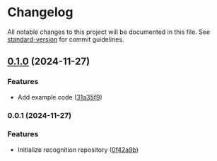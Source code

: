 # Changelog

All notable changes to this project will be documented in this file. See [standard-version](https://github.com/conventional-changelog/standard-version) for commit guidelines.

## [0.1.0](https://github.com/jawi-ocr/recognition/compare/v0.0.1...v0.1.0) (2024-11-27)


### Features

* Add example code ([31a35f9](https://github.com/jawi-ocr/recognition/commit/31a35f9758cf0fbc592617cf32f96bdc87670748))

### 0.0.1 (2024-11-27)


### Features

* Initialize recognition repository ([0f42a9b](https://github.com/jawi-ocr/recognition/commit/0f42a9b6ce928cbe24be7d45210e45a4480f097a))
